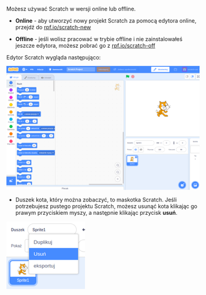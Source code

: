 Możesz używać Scratch w wersji online lub offline.

+ **Online** - aby utworzyć nowy projekt Scratch za pomocą edytora online, przejdź do <a href="http://rpf.io/scratch-new" target="_blank">rpf.io/scratch-new</a>

+ **Offline** - jeśli wolisz pracować w trybie offline i nie zainstalowałeś jeszcze edytora, możesz pobrać go z <a href="http://rpf.io/scratch-off" target="_blank">rpf.io/scratch-off</a>

Edytor Scratch wygląda następująco:

![zrzut ekranu](images/scratch-editor.png)

+ Duszek kota, który można zobaczyć, to maskotka Scratch. Jeśli potrzebujesz pustego projektu Scratch, możesz usunąć kota klikając go prawym przyciskiem myszy, a następnie klikając przycisk **usuń**.

![zrzut ekranu](images/delete.png)